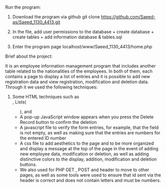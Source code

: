 Run the program:
1. Download the program via github
git clone https://github.com/Saeed-as/Saeed_1130_4413.git

2. In the file, add user permissions to the database + create database + create tables + add information
database & tables.sql

3. Enter the program page
localhost/www/Saeed_1130_4413/home.php

Brief about the project:

It is an employee information management program that includes another table related to the nationalities of the employees. In both of them, each contains a page to display a list of entries and it is possible to add new registration data and view registration, modification and deletion data. Through it we used the following techniques:
1. Some HTML techniques such as <form>,  Lists(<ul>), <table> and <h>
2. A pop-up JavaScript window appears when you press the Delete Record button to confirm the deletion
3. A javascript file to verify the form entries, for example, that the field is not empty, as well as making sure that the entries are numbers for the entered ID number
4. A css file to add aesthetics to the page and to be more organized and display a message at the top of the page in the event of adding new employee data, modification or deletion, as well as adding distinctive colors to the display, addition, modification and deletion buttons. 
5. We also used for PHP GET , POST and header to move to other pages, as well as some tools were used to ensure that id sent via the header is correct and does not contain letters and must be numbers.